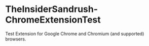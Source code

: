 # TheInsiderSandrush-ChromeExtensionTest
 Test Extension for Google Chrome and Chromium (and supported) browsers.
